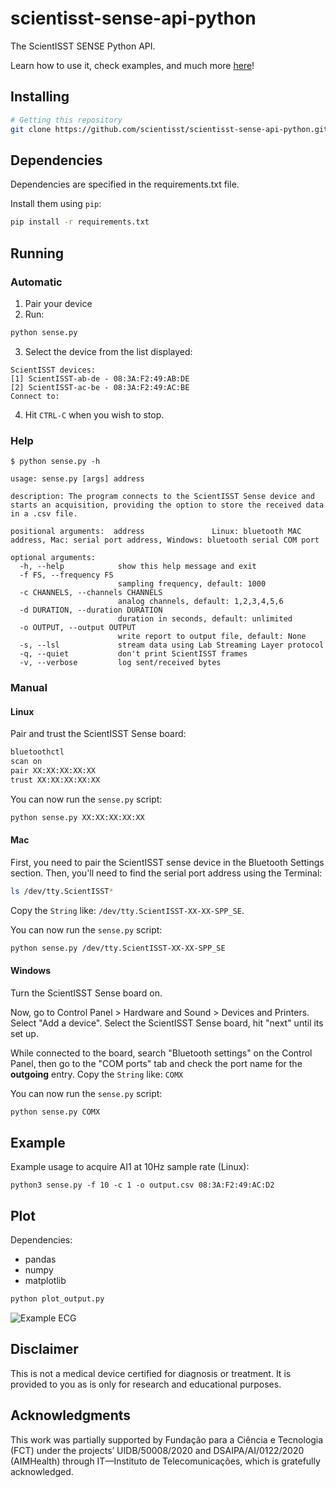 
# scientisst-sense-api-python

The ScientISST SENSE Python API.

Learn how to use it, check examples, and much more [here](https://scientisst.github.io/scientisst-sense-api-python/)!

## Installing

```sh
# Getting this repository 
git clone https://github.com/scientisst/scientisst-sense-api-python.git
```

## Dependencies

Dependencies are specified in the requirements.txt file.

Install them using `pip`:

```sh
pip install -r requirements.txt
```

## Running

### Automatic

1. Pair your device
2. Run:
```sh
python sense.py
```
3. Select the device from the list displayed:
```
ScientISST devices:
[1] ScientISST-ab-de - 08:3A:F2:49:AB:DE
[2] ScientISST-ac-be - 08:3A:F2:49:AC:BE
Connect to: 
```
4. Hit `CTRL-C` when you wish to stop.

### Help
```
$ python sense.py -h

usage: sense.py [args] address

description: The program connects to the ScientISST Sense device and starts an acquisition, providing the option to store the received data in a .csv file.

positional arguments:  address               Linux: bluetooth MAC address, Mac: serial port address, Windows: bluetooth serial COM port

optional arguments:
  -h, --help            show this help message and exit
  -f FS, --frequency FS
                        sampling frequency, default: 1000
  -c CHANNELS, --channels CHANNELS
                        analog channels, default: 1,2,3,4,5,6
  -d DURATION, --duration DURATION
                        duration in seconds, default: unlimited
  -o OUTPUT, --output OUTPUT
                        write report to output file, default: None
  -s, --lsl             stream data using Lab Streaming Layer protocol
  -q, --quiet           don't print ScientISST frames
  -v, --verbose         log sent/received bytes
```

### Manual

#### Linux

Pair and trust the ScientISST Sense board:

```sh
bluetoothctl
scan on
pair XX:XX:XX:XX:XX
trust XX:XX:XX:XX:XX
```

You can now run the `sense.py` script:
```sh
python sense.py XX:XX:XX:XX:XX
```

#### Mac

First, you need to pair the ScientISST sense device in the Bluetooth Settings section.
Then, you'll need to find the serial port address using the Terminal:

```sh
ls /dev/tty.ScientISST*
```

Copy the `String` like: `/dev/tty.ScientISST-XX-XX-SPP_SE`.

You can now run the `sense.py` script:

```sh
python sense.py /dev/tty.ScientISST-XX-XX-SPP_SE
```


#### Windows

Turn the ScientISST Sense board on.

Now, go to Control Panel > Hardware and Sound > Devices and Printers. Select "Add a device". Select the ScientISST Sense board, hit "next" until its set up.

While connected to the board, search "Bluetooth settings" on the Control Panel, then go to the "COM ports" tab and check the port name for the **outgoing** entry. Copy the `String` like: `COMX`

You can now run the `sense.py` script:

```sh
python sense.py COMX
```

## Example

Example usage to acquire AI1 at 10Hz sample rate (Linux):

```
python3 sense.py -f 10 -c 1 -o output.csv 08:3A:F2:49:AC:D2
```


## Plot

Dependencies:
- pandas
- numpy
- matplotlib

```sh
python plot_output.py
```

![Example ECG](https://raw.githubusercontent.com/scientisst/scientisst-sense-api-py/main/docs/img/example-plot.png)

## Disclaimer

This is not a medical device certified for diagnosis or treatment. It is provided to you as is only for research and educational purposes.

## Acknowledgments

This work was partially supported by Fundação para a Ciência e Tecnologia (FCT) under the projects’ UIDB/50008/2020 and DSAIPA/AI/0122/2020 (AIMHealth) through IT—Instituto de Telecomunicações, which is gratefully acknowledged. 
